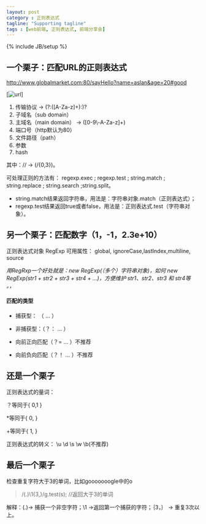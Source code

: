 ```yaml
---
layout: post
category : 正则表达式
tagline: "Supporting tagline"
tags : [web前端, 正则表达式, 前端分享会]
---
```


{% include JB/setup %}

## 一个栗子：匹配URL的正则表达式 ##

http://www.globalmarket.com:80/sayHello?name=aslan&age=20#good

[![url](http://pigerla.com/assets/images/url.jpg)]

1. 传输协议                  ->  (?:([A-Za-z]+):)?
2. 子域名（sub domain）        
3. 主域名（main domain）     ->   ([0-9\\-A-Za-z]+)
4. 端口号（http默认为80）
5. 文件路径（path）
6. 参数
7. hash

其中：// -> (\/{0,3})。

可处理正则的方法有：
regexp.exec	; regexp.test ; string.match ; string.replace ;	string.search ;string.split。

- string.match结果返回字符串，用法是：字符串对象.match（正则表达式）；
- regexp.test结果返回true或者false，用法是：正则表达式.test（字符串对象）。

## 另一个栗子：匹配数字（1，-1，2.3e+10） ##

正则表达式对象 RegExp
可用属性：
global,	ignoreCase,lastIndex,multiline,	source

*用RegRxp一个好处就是：new RegExp(（多个）字符串对象)，如何 new RegExp(str1 + str2 + str3 + str4 + ...)，方便维护 str1、str2、str3 和 str4等 。，*

#### 匹配的类型 ####

- 捕获型：	（ … ）

- 非捕获型：（？： … ）

- 向前正向匹配（？=  … ）不推荐

- 向前负向匹配（？！ … ）不推荐


## 还是一个栗子 ##

正则表达式的量词：

？等同于{ 0,1 }

*等同于{ 0, }

+等同于{ 1, }

正则表达式的转义：
\u	\d	\s	\w	\b(不推荐)
	
## 最后一个栗子 ##

检查重复字符大于3的单词，比如gooooooogle中的o

> /(.)\1{3,}/g.test(s);  //返回大于3的单词

解释：(.)-> 捕获一个非空字符；\1 ->返回第一个捕获的字符；｛3，｝ -> 重复3次以上。




